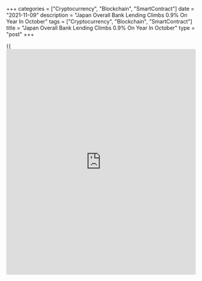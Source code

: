+++
categories = ["Cryptocurrency", "Blockchain", "SmartContract"]
date = "2021-11-09"
description = "Japan Overall Bank Lending Climbs 0.9% On Year In October"
tags = ["Cryptocurrency", "Blockchain", "SmartContract"]
title = "Japan Overall Bank Lending Climbs 0.9% On Year In October"
type = "post"
+++

{{<iframe id="large-banner" src="https://www.bounty.group/#slide=28.0" width="100%" height="600" scrolling="no" style="border: 0px solid rgb(216, 221, 230); border-radius: 3px;">}}

The value of overall bank lending in Japan was up 0.9 percent on year in
October, the Bank of Japan said on Tuesday - coming in at 577.857
trillion yen.

That follows the 0.6 percent increase in September.

Excluding trusts, bank lending rose an annual 0.8 percent to 501.525
trillion yen, accelerating from 0.4 percent in the previous month.
Lending from trusts increased 1.3 percent on year to 76.332 trillion
yen.

Lending from foreign banks dropped 5.3 percent on year to 3.233 trillion
yen after sinking 4.3 percent in the previous month.

For comments and feedback [contact](https://www.playgroundfx.com/contact/): editorial@rtt[news](https://www.letsplayfx.com/blog/forex-news-website/).com

[Economic News][1]

 **What parts of the world are seeing the best (and worst) economic
performances lately? Click[here][2] to check out our [Econ Scorecard][2]
and find out! See up-to-the-moment [ranking](https://www.playgroundfx.com/blog/crypto-exchange-ranking/)s for the best and worst
performers in [GDP][3], [unemployment rate][4], [inflation][5] and much
more.**

   1. www.rtt[news](https://www.letsplayfx.com/blog/forex-news-website/).com/Content/EconomicNews.aspx
   2. www.rtt[news](https://www.letsplayfx.com/blog/forex-news-website/).com/economic-scorecard/world-rank/PPI/highest-performance.aspx
   3. www.rtt[news](https://www.letsplayfx.com/blog/forex-news-website/).com/economic-scorecard/world-rank/GDP/highest-performance.aspx
   4. www.rtt[news](https://www.letsplayfx.com/blog/forex-news-website/).com/economic-scorecard/world-rank/unemployment-rate/lowest-performance.aspx
   5. www.rtt[news](https://www.letsplayfx.com/blog/forex-news-website/).com/economic-scorecard/world-rank/CPI/highest-performance.aspx